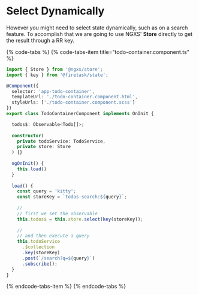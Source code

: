 # Select Dynamically

However you might need to select state dynamically, such as on a search feature.
To accomplish that we are going to use NGXS' **Store** directly to get the result through a RR key.

{% code-tabs %}
{% code-tabs-item title="todo-container.component.ts" %}
```typescript
import { Store } from '@ngxs/store';
import { key } from '@firetask/state';

@Component({
  selector: 'app-todo-container',
  templateUrl: './todo-container.component.html',
  styleUrls: ['./todo-container.component.scss']
})
export class TodoContainerComponent implements OnInit {

  todos$: Observable<Todo[]>;
  
  constructor(
    private todoService: TodoService,
    private store: Store
  ) {}
  
  ngOnInit() {
    this.load()
  }
  
  load() {
    const query = 'kitty';
    const storeKey = `todos-search:${query}`;
    
    //
    // first we set the observable
    this.todos$ = this.store.select(key(storeKey));
    
    //
    // and then execute a query    
    this.todoService
      .$collection
      .key(storeKey)
      .post(`/search?q=${query}`)
      .subscribe();
  }
}
```
{% endcode-tabs-item %}
{% endcode-tabs %}




